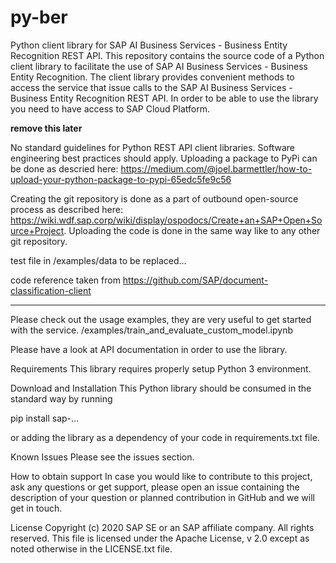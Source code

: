 # py-ber

Python client library for SAP AI Business Services - Business Entity Recognition REST API.
This repository contains the source code of a Python client library to facilitate the use of SAP AI Business Services - Business Entity Recognition. The client library provides convenient methods to access the service that issue calls to the SAP AI Business Services - Business Entity Recognition REST API. In order to be able to use the library you need to have access to SAP Cloud Platform.


******remove this later******

No standard guidelines for Python REST API client libraries. Software engineering best practices should apply. 
Uploading a package to PyPi can be done as descried here: https://medium.com/@joel.barmettler/how-to-upload-your-python-package-to-pypi-65edc5fe9c56 

Creating the git repository is done as a part of outbound open-source process as described here: https://wiki.wdf.sap.corp/wiki/display/ospodocs/Create+an+SAP+Open+Source+Project. Uploading the code is done in the same way like to any other git repository.

test file in /examples/data to be replaced...

code reference taken from https://github.com/SAP/document-classification-client

******************************

Please check out the usage examples, they are very useful to get started with the service.
/examples/train_and_evaluate_custom_model.ipynb

Please have a look at API documentation in order to use the library.

Requirements
This library requires properly setup Python 3 environment.

Download and Installation
This Python library should be consumed in the standard way by running

pip install sap-...

or adding the library as a dependency of your code in requirements.txt file.

Known Issues
Please see the issues section.

How to obtain support
In case you would like to contribute to this project, ask any questions or get support, please open an issue containing the description of your question or planned contribution in GitHub and we will get in touch.

License
Copyright (c) 2020 SAP SE or an SAP affiliate company. All rights reserved. This file is licensed under the Apache License, v 2.0 except as noted otherwise in the LICENSE.txt file.


